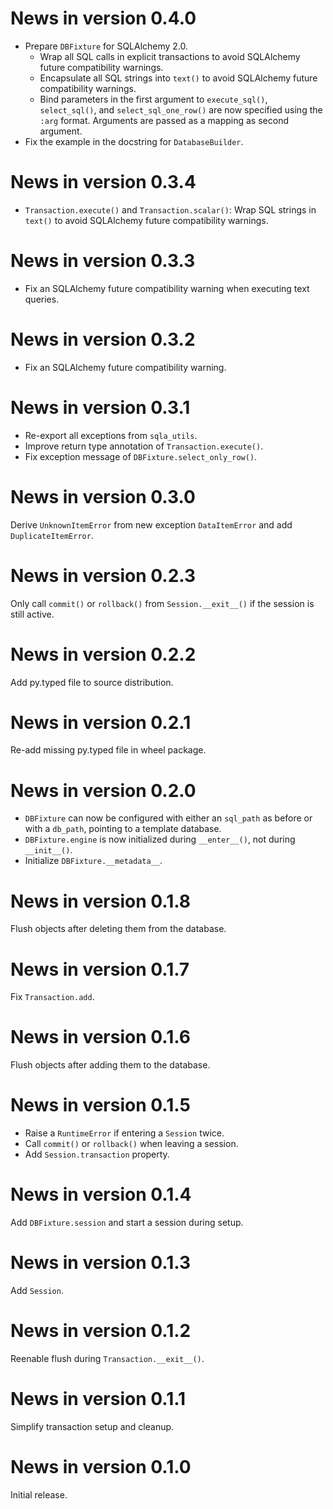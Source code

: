 # News in version 0.4.0

- Prepare `DBFixture` for SQLAlchemy 2.0.
    - Wrap all SQL calls in explicit transactions to avoid
      SQLAlchemy future compatibility warnings.
    - Encapsulate all SQL strings into `text()` to avoid
      SQLAlchemy future compatibility warnings.
    - Bind parameters in the first argument to `execute_sql()`,
      `select_sql()`, and `select_sql_one_row()` are now specified using
      the `:arg` format. Arguments are passed as a mapping as second
      argument.
- Fix the example in the docstring for `DatabaseBuilder`.

# News in version 0.3.4

- `Transaction.execute()` and `Transaction.scalar()`: Wrap SQL strings in
  `text()` to avoid SQLAlchemy future compatibility warnings.

# News in version 0.3.3

- Fix an SQLAlchemy future compatibility warning when executing text queries.

# News in version 0.3.2

- Fix an SQLAlchemy future compatibility warning.

# News in version 0.3.1

- Re-export all exceptions from `sqla_utils`.
- Improve return type annotation of `Transaction.execute()`.
- Fix exception message of `DBFixture.select_only_row()`.

# News in version 0.3.0

Derive `UnknownItemError` from new exception `DataItemError` and add
`DuplicateItemError`.

# News in version 0.2.3

Only call `commit()` or `rollback()` from `Session.__exit__()`
if the session is still active.

# News in version 0.2.2

Add py.typed file to source distribution.

# News in version 0.2.1

Re-add missing py.typed file in wheel package.

# News in version 0.2.0

- `DBFixture` can now be configured with either an `sql_path` as
  before or with a `db_path`, pointing to a template database.
- `DBFixture.engine` is now initialized during `__enter__()`, not
  during `__init__()`.
- Initialize `DBFixture.__metadata__`.

# News in version 0.1.8

Flush objects after deleting them from the database.

# News in version 0.1.7

Fix `Transaction.add`.

# News in version 0.1.6

Flush objects after adding them to the database.

# News in version 0.1.5

- Raise a `RuntimeError` if entering a `Session` twice.
- Call `commit()` or `rollback()` when leaving a session.
- Add `Session.transaction` property.

# News in version 0.1.4

Add `DBFixture.session` and start a session during setup.

# News in version 0.1.3

Add `Session`.

# News in version 0.1.2

Reenable flush during `Transaction.__exit__()`.

# News in version 0.1.1

Simplify transaction setup and cleanup.

# News in version 0.1.0

Initial release.
